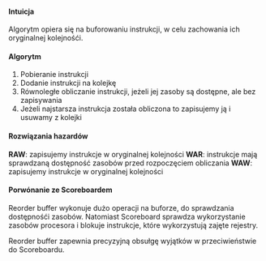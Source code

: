 #### Intuicja

Algorytm opiera się na buforowaniu instrukcji, w celu zachowania ich oryginalnej kolejnośći.

#### Algorytm

1. Pobieranie instrukcji
2. Dodanie instrukcji na kolejkę
3. Równoległe obliczanie instrukcji, jeżeli jej zasoby są dostępne, ale bez zapisywania
4. Jeżeli najstarsza instrukcja została obliczona to zapisujemy ją i usuwamy z kolejki

#### Rozwiązania hazardów

**RAW**: zapisujemy instrukcje w oryginalnej kolejności
**WAR**: instrukcje mają sprawdzaną dostępność zasobów przed rozpoczęciem obliczania
**WAW**: zapisujemy instrukcje w oryginalnej kolejności

#### Porwónanie ze Scoreboardem

Reorder buffer wykonuje dużo operacji na buforze, do sprawdzania dostępnośći zasobów. Natomiast Scoreboard sprawdza wykorzystanie zasobów procesora i blokuje instrukcje, które wykorzystują zajęte rejestry.

Reorder buffer zapewnia precyzyjną obsułgę wyjątków w przeciwieństwie do Scoreboardu.
